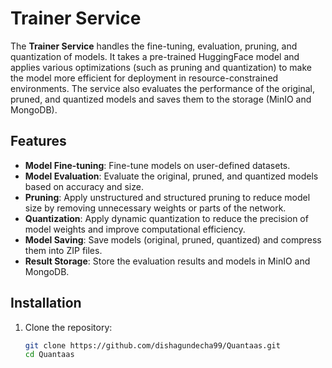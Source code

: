 # Trainer Service

The **Trainer Service** handles the fine-tuning, evaluation, pruning, and quantization of models. It takes a pre-trained HuggingFace model and applies various optimizations (such as pruning and quantization) to make the model more efficient for deployment in resource-constrained environments. The service also evaluates the performance of the original, pruned, and quantized models and saves them to the storage (MinIO and MongoDB).

## Features

- **Model Fine-tuning**: Fine-tune models on user-defined datasets.
- **Model Evaluation**: Evaluate the original, pruned, and quantized models based on accuracy and size.
- **Pruning**: Apply unstructured and structured pruning to reduce model size by removing unnecessary weights or parts of the network.
- **Quantization**: Apply dynamic quantization to reduce the precision of model weights and improve computational efficiency.
- **Model Saving**: Save models (original, pruned, quantized) and compress them into ZIP files.
- **Result Storage**: Store the evaluation results and models in MinIO and MongoDB.

## Installation

1. Clone the repository:
   ```bash
   git clone https://github.com/dishagundecha99/Quantaas.git
   cd Quantaas
